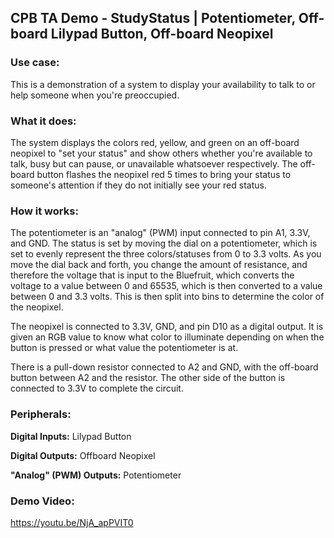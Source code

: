 ## CPB TA Demo - StudyStatus | Potentiometer, Off-board Lilypad Button, Off-board Neopixel

### Use case: 
This is a demonstration of a system to display your availability to talk to or help someone when you're preoccupied.

### What it does: 

The system displays the colors red, yellow, and green on an off-board neopixel to "set your status" and show others whether you're available to talk, busy but can pause, or unavailable whatsoever respectively. The off-board button flashes the neopixel red 5 times to bring your status to someone's attention if they do not initially see your red status.


### How it works: 

The potentiometer is an "analog" (PWM) input connected to pin A1, 3.3V, and GND. The status is set by moving the dial on a potentiometer, which is set to evenly represent the three colors/statuses from 0 to 3.3 volts.  As you move the dial back and forth, you change the amount of resistance, and therefore the voltage that is input to the Bluefruit, which converts the voltage to a value between 0 and 65535, which is then converted to a value between 0 and 3.3 volts. This is then split into bins to determine the color of the neopixel. 

The neopixel is connected to 3.3V, GND, and pin D10 as a digital output. It is given an RGB value to know what color to illuminate depending on when the button is pressed or what value the potentiometer is at.

There is a pull-down resistor connected to A2 and GND, with the off-board button between A2 and the resistor. The other side of the button is connected to 3.3V to complete the circuit.

### Peripherals:

**Digital Inputs:** Lilypad Button

**Digital Outputs:** Offboard Neopixel

**"Analog" (PWM) Outputs:** Potentiometer

### Demo Video: 
https://youtu.be/NjA_apPVIT0


